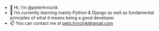 - 👋 Hi, I’m @peterhrncirik
- 🌱 I’m currently learning mainly Python & Django as well as fundamental principles of what it means being a good developer.
- 📫 You can contact me at peto.hrncirik@gmail.com

<!---
peterhrncirik/peterhrncirik is a ✨ special ✨ repository because its `README.md` (this file) appears on your GitHub profile.
You can click the Preview link to take a look at your changes.
--->
